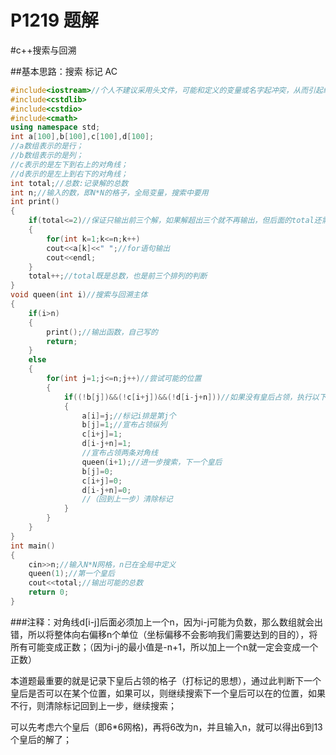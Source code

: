 # P1219 题解

#c++搜索与回溯

##基本思路：搜索 标记 AC

```cpp
#include<iostream>//个人不建议采用头文件，可能和定义的变量或名字起冲突，从而引起编译错误；
#include<cstdlib>
#include<cstdio>
#include<cmath>
using namespace std;
int a[100],b[100],c[100],d[100];
//a数组表示的是行；
//b数组表示的是列；
//c表示的是左下到右上的对角线；
//d表示的是左上到右下的对角线；
int total;//总数:记录解的总数
int n;//输入的数，即N*N的格子，全局变量，搜索中要用
int print()
{
    if(total<=2)//保证只输出前三个解，如果解超出三个就不再输出，但后面的total还需要继续叠加
    {
        for(int k=1;k<=n;k++)
        cout<<a[k]<<" ";//for语句输出
        cout<<endl;
    }
    total++;//total既是总数，也是前三个排列的判断
}
void queen(int i)//搜索与回溯主体
{
    if(i>n)
    {
        print();//输出函数，自己写的
        return;
    }
    else
    {
        for(int j=1;j<=n;j++)//尝试可能的位置
        {
            if((!b[j])&&(!c[i+j])&&(!d[i-j+n]))//如果没有皇后占领，执行以下程序
            {
                a[i]=j;//标记i排是第j个
                b[j]=1;//宣布占领纵列
                c[i+j]=1;
                d[i-j+n]=1;
                //宣布占领两条对角线
                queen(i+1);//进一步搜索，下一个皇后
                b[j]=0;
                c[i+j]=0;
                d[i-j+n]=0;
                //（回到上一步）清除标记
            }
        }
    }
}
int main()
{    
    cin>>n;//输入N*N网格，n已在全局中定义
    queen(1);//第一个皇后
    cout<<total;//输出可能的总数
    return 0;
}
```
###注释：对角线d[i-j]后面必须加上一个n，因为i-j可能为负数，那么数组就会出错，所以将整体向右偏移n个单位（坐标偏移不会影响我们需要达到的目的），将所有可能变成正数；（因为i-j的最小值是-n+1，所以加上一个n就一定会变成一个正数）

本道题最重要的就是记录下皇后占领的格子（打标记的思想），通过此判断下一个皇后是否可以在某个位置，如果可以，则继续搜索下一个皇后可以在的位置，如果不行，则清除标记回到上一步，继续搜索；

可以先考虑六个皇后（即6\*6网格)，再将6改为n，并且输入n，就可以得出6到13个皇后的解了；
